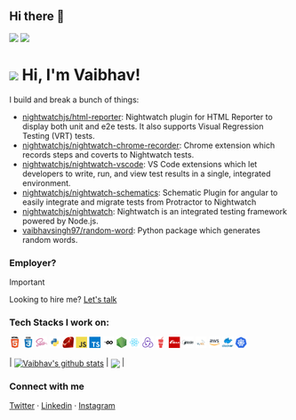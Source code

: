 ## Hi there 👋

<!--
**prajwalVermaNEU/prajwalvermaNEU** is a ✨ _special_ ✨ repository because its `README.md` (this file) appears on your GitHub profile.

Here are some ideas to get you started:

- 🔭 I’m currently working on ...
- 🌱 I’m currently learning ...
- 👯 I’m looking to collaborate on ...
- 🤔 I’m looking for help with ...
- 💬 Ask me about ...
- 📫 How to reach me: ...
- 😄 Pronouns: ...
- ⚡ Fun fact: ...
-->


![](https://komarev.com/ghpvc/?username=vaibhavsingh97&color=green)
![](https://hit.yhype.me/github/profile?user_id=8705386)
# <img src="https://raw.githubusercontent.com/aemmadi/aemmadi/master/wave.gif" width="3%"> Hi, I'm Vaibhav!

I build and break a bunch of things:
- [nightwatchjs/html-reporter](https://github.com/nightwatchjs/html-reporter): Nightwatch plugin for HTML Reporter to display both unit and e2e tests. It also supports Visual Regression Testing (VRT) tests.
- [nightwatchjs/nightwatch-chrome-recorder](https://github.com/nightwatchjs/nightwatch-chrome-recorder): Chrome extension which records steps and coverts to Nightwatch tests. 
- [nightwatchjs/nightwatch-vscode](https://github.com/nightwatchjs/nightwatch-vscode): VS Code extensions which let developers to write, run, and view test results in a single, integrated environment.
- [nightwatchjs/nightwatch-schematics](https://github.com/nightwatchjs/nightwatch-schematics): Schematic Plugin for angular to easily integrate and migrate tests from Protractor to Nightwatch
- [nightwatchjs/nightwatch](https://github.com/nightwatchjs/nightwatch): Nightwatch is an integrated testing framework powered by Node.js.
- [vaibhavsingh97/random-word](https://github.com/vaibhavsingh97/random-word): Python package which generates random words.

### Employer?
> [!IMPORTANT]  
> Looking to hire me? <a href="https://calendar.app.google/Qi7qppqi2ZhsQUB26">Let's talk</a>

### Tech Stacks I work on:  
<code><img height="20" alt="html5" src="https://raw.githubusercontent.com/github/explore/80688e429a7d4ef2fca1e82350fe8e3517d3494d/topics/html/html.png"></code>
<code><img height="20" alt="css3" src="https://raw.githubusercontent.com/github/explore/80688e429a7d4ef2fca1e82350fe8e3517d3494d/topics/css/css.png"></code>
<code><img height="20" alt="sass" src="https://raw.githubusercontent.com/github/explore/80688e429a7d4ef2fca1e82350fe8e3517d3494d/topics/sass/sass.png"></code>
<code><img height="20" alt="python" src="https://raw.githubusercontent.com/github/explore/80688e429a7d4ef2fca1e82350fe8e3517d3494d/topics/python/python.png"></code>
<code><img height="20" alt="ruby" src="https://raw.githubusercontent.com/github/explore/80688e429a7d4ef2fca1e82350fe8e3517d3494d/topics/ruby/ruby.png"></code>
<code><img height="20" alt="javascript" src="https://raw.githubusercontent.com/github/explore/80688e429a7d4ef2fca1e82350fe8e3517d3494d/topics/javascript/javascript.png"></code>
<code><img height="20" alt="typescript" src="https://raw.githubusercontent.com/github/explore/80688e429a7d4ef2fca1e82350fe8e3517d3494d/topics/typescript/typescript.png"></code>
<code><img height="20" alt="go" src="https://raw.githubusercontent.com/github/explore/ac0b33cc8936c152bc0dacf91436f8099a5413c9/topics/go/go.png"></code>
<code><img height="20" alt="nodejs" src="https://raw.githubusercontent.com/github/explore/80688e429a7d4ef2fca1e82350fe8e3517d3494d/topics/nodejs/nodejs.png"></code>
<code><img height="20" alt="react" src="https://raw.githubusercontent.com/github/explore/80688e429a7d4ef2fca1e82350fe8e3517d3494d/topics/react/react.png"></code>
<code><img height="20" alt="redux" src="https://raw.githubusercontent.com/github/explore/80688e429a7d4ef2fca1e82350fe8e3517d3494d/topics/redux/redux.png"></code>
<code><img height="20" alt="gulp" src="https://raw.githubusercontent.com/github/explore/80688e429a7d4ef2fca1e82350fe8e3517d3494d/topics/gulp/gulp.png"></code>
<code><img height="20" alt="ruby on rails" src="https://raw.githubusercontent.com/github/explore/80688e429a7d4ef2fca1e82350fe8e3517d3494d/topics/rails/rails.png"></code>
<code><img height="20" alt="bash" src="https://raw.githubusercontent.com/github/explore/80688e429a7d4ef2fca1e82350fe8e3517d3494d/topics/bash/bash.png"></code>
<code><img height="20" alt="mysql" src="https://raw.githubusercontent.com/github/explore/80688e429a7d4ef2fca1e82350fe8e3517d3494d/topics/mysql/mysql.png"></code>
<code><img height="20" alt="aws" src="https://raw.githubusercontent.com/github/explore/fbceb94436312b6dacde68d122a5b9c7d11f9524/topics/aws/aws.png"></code>
<code><img height="20" alt="docker" src="https://raw.githubusercontent.com/github/explore/80688e429a7d4ef2fca1e82350fe8e3517d3494d/topics/docker/docker.png"></code>
<code><img height="20" alt="kubernetes" src="https://raw.githubusercontent.com/github/explore/01ea2a586e5da744792d0ccfce2f68b861f29301/topics/kubernetes/kubernetes.png"></code>

| <a href="https://github.com/vaibhavsingh97/github-readme-stats"><img align="center" src="https://github-readme-stats.vercel.app/api?username=vaibhavsingh97&show_icons=true&include_all_commits=true&theme=buefy&hide_border=true" alt="Vaibhav's github stats" /></a> | <a href="https://github.com/vaibhavsingh97/github-readme-stats"><img align="center" src="https://github-readme-stats.vercel.app/api/top-langs/?username=vaibhavsingh97&layout=compact&theme=buefy&hide_border=true" /></a> |

### Connect with me

[Twitter](https://x.com/intent/follow?screen_name=vaibhavsingh97&tw_p=followbutton) · [Linkedin](https://www.linkedin.com/in/vaibhavsingh97/) · [Instagram](https://www.instagram.com/l0st_traveller_/)


<!--
**vaibhavsingh97/vaibhavsingh97** is a ✨ _special_ ✨ repository because its `README.md` (this file) appears on your GitHub profile.

Here are some ideas to get you started:

- 🔭 I’m currently working on ...
- 🌱 I’m currently learning ...
- 👯 I’m looking to collaborate on ...
- 🤔 I’m looking for help with ...
- 💬 Ask me about ...
- 📫 How to reach me: ...
- 😄 Pronouns: ...
- ⚡ Fun fact: ...
-->
